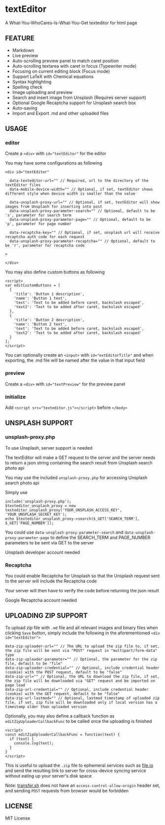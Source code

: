 # textEditor

A What-You-WhoCares-Is-What-You-Get texteditor for html page

## FEATURE

- Markdown
- Live preview
- Auto-scrolling preview panel to match caret position
- Auto-scrolling textarea with caret in focus (Typewriter mode)
- Focusing on current editing block (Focus mode)
- Support LaTeX with Chemical equations
- Syntax highlighting
- Spelling check
- Image uploading and preview
- Search and insert image from Unsplash (Requires server support)
- Optional Google Recaptcha support for Unsplash search box
- Auto-saving
- Import and Export .md and other uploaded files

## USAGE

### editor

Create a `<div>` with `id="textEditor"` for the editor

You may have some configurations as following

```
<div id="textEditor"

  data-texteditor-url="" // Required, url to the directory of the textEditor files
  data-mobile-device-width="" // Optional, if set, textEditor shows different style when device width is smaller than the value

  data-unsplash-proxy-url="" // Optional, if set, textEditor will show images from Unsplash for inserting into post
  data-unsplash-proxy-parameter-search="" // Optional, default to be 's', parameter for search term
  data-unsplash-proxy-parameter-page="" // Optional, default to be 'p', parameter for page number

  data-recaptcha-key="" // Optional, if set, unsplash url will receive recaptcha auth code for each request
  data-unsplash-proxy-parameter-recaptcha="" // Optional, default to be 'r', parameter for recaptcha code

>

</div>
```

You may also define custom buttons as following

```
<script>
var editCustomButtons = [
  {
    'title': 'Button 1 description',
    'name': 'Button 1 text',
    'text': 'Text to be added before caret, backslash escaped',
    'text2': 'Text to be added after caret, backslash escaped'
  },
  {
    'title': 'Button 2 description',
    'name': 'Button 2 text',
    'text': 'Text to be added before caret, backslash escaped',
    'text2': 'Text to be added after caret, backslash escaped'
  }
];
</script>
```

You can optionally create an `<input>` with `id="extEditorTitle"` and when exporting, the .md file will be named after the value in that input field

### preview

Create a `<div>` with `id="textPreview"` for the preview panel

### initialize

Add `<script src="texteditor.js"></script>` before `</body>`

## UNSPLASH SUPPORT

### unsplash-proxy.php

To use Unsplash, server support is needed

The textEditor will make a GET request to the server and the server needs to return a json string containing the search result from Unsplash search photo api

You may use the included `unsplash-proxy.php` for accessing Unsplash search photo api

Simply use
```
include('unsplash-proxy.php');
$texteditor_unsplash_proxy = new texteditor_unsplash_proxy('YOUR_UNSPLASH_ACCESS_KEY', 'YOUR_UNSPLASH_SECRET_KEY');
echo $texteditor_unsplash_proxy->search($_GET['SEARCH_TERM'], $_GET['PAGE_NUMBER']);
```

You could use `data-unsplash-proxy-parameter-search` and `data-unsplash-proxy-parameter-page` to define the SEARCH_TERM and PAGE_NUMBER parameters to be sent via GET to the server

Unsplash developer account needed

### Recaptcha

You could enable Recaptcha for Unsplash so that the Unsplash request sent to the server will include the Recaptcha code

Your server will then have to verify the code before returning the json result

Google Recaptcha account needed

## UPLOADING ZIP SUPPORT

To upload zip file with `.md` file and all relevant images and binary files when clicking `Save` button, simply include the following in the aforementioned `<div id="textEditor">`
```
data-zip-uploader-url="" // The URL to upload the zip file to, if set, the zip file will be sent via "POST" request in "multipart/form-data" type
data-zip-uploader-parameter="" // Optional, the parameter for the zip file, default to be "file"
data-zip-uploader-credential="" // Optional, include credential header (cookie) with the POST request, default to be "false"
data-zip-url="" // Optional, the URL to download the zip file, if set, the zip file will be downloaded via "GET" request and be imported on page load
data-zip-url-credential="" // Optional, include credential header (cookie) with the GET request, default to be "false"
data-zip-url-lastmod="" // Optional, lastmod timestamp of uploaded zip file, if set, zip file will be downloaded only if local version has a timestamp older than uploaded version
```

Optionally, you may also define a callback function as `editZipUploaderCallbackFunc` to be called once the uploading is finished

```
<script>
const editZipUploaderCallbackFunc = function(text) {
  if (text) {
    console.log(text);
  }
}
</script>
```

This is useful to upload the `.zip` file to ephemeral services such as [file.io](https://file.io) and send the resulting link to server for cross-device syncing service without eating up your server's disk space

Note: [transfer.sh](https://transfer.sh) does not have an `access-control-allow-origin` header set, and sending `POST` requests from browser would be forbidden

## LICENSE

MIT License


